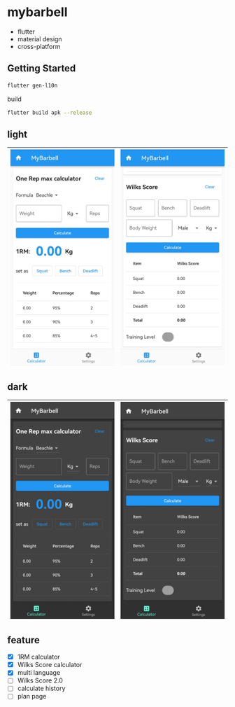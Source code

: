 # mybarbell

- flutter
- material design
- cross-platform


## Getting Started

```bash
flutter gen-l10n
```

build

```bash
flutter build apk --release
```

## light

| ![](./images/light/1.jpg) | ![](./images/light/2.jpg) |
|---------------------------|---------------------------|

## dark
| ![](./images/dark/1.jpg) | ![](./images/dark/2.jpg) |
|--------------------------|--------------------------|


## feature

- [x] 1RM calculator
- [x] Wilks Score calculator
- [x] multi language
- [ ] Wilks Score 2.0
- [ ] calculate history
- [ ] plan page
